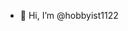 - 👋 Hi, I’m @hobbyist1122
  

<!---
hobbyist1122/hobbyist1122 is a ✨ special ✨ repository because its `README.md` (this file) appears on your GitHub profile.
You can click the Preview link to take a look at your changes.
--->
